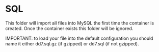 # SQL

This folder will import all files into MySQL the first time the container is
created. Once the container exists this folder will be ignored.

IMPORTANT: to load your file into the default configuration you should name it
either dd7.sql.gz (if gzipped) or dd7.sql (if not gzipped).
